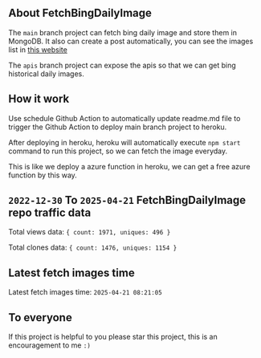 ## About FetchBingDailyImage

The `main` branch project can fetch bing daily image and store them in MongoDB.
It also can create a post automatically, you can see the images list in [this website](https://oursalbum.netlify.app)

The `apis` branch project can expose the apis so that we can get bing historical daily images.

## How it work

Use schedule Github Action to automatically update readme.md file to trigger the Github Action to deploy main branch project to heroku.

After deploying in heroku, heroku will automatically execute `npm start` command to run this project, so we can fetch the image everyday.

This is like we deploy a azure function in heroku, we can get a free azure function by this way.

## `2022-12-30` To `2025-04-21` FetchBingDailyImage repo traffic data

Total views data: `{ count: 1971, uniques: 496 }`

Total clones data: `{ count: 1476, uniques: 1154 }`

## Latest fetch images time

Latest fetch images time: `2025-04-21 08:21:05`

## To everyone

If this project is helpful to you please star this project, this is an encouragement to me `:)`



